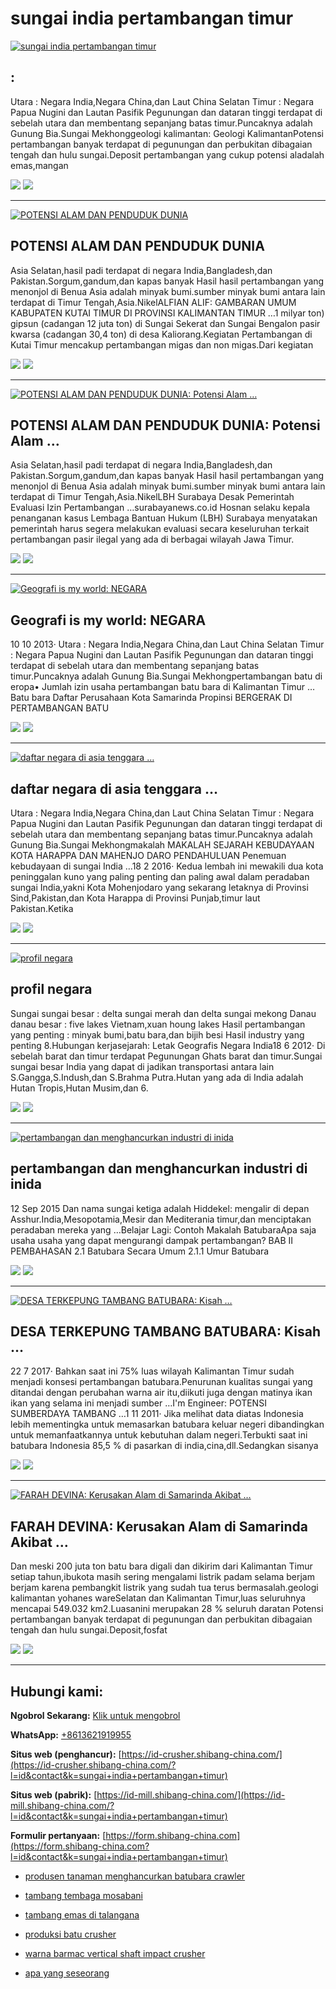 # sungai india pertambangan timur

<a href="https://swt.shibang-china.com/?l=id&img&k=sungai+india+pertambangan+timur" target="_blank">![sungai india pertambangan timur](http://static.shibang-china.com/all-800x300/1195.jpg)</a>

## :
Utara : Negara India,Negara China,dan Laut China Selatan Timur : Negara Papua Nugini dan Lautan Pasifik Pegunungan dan dataran tinggi terdapat di sebelah utara dan membentang sepanjang batas timur.Puncaknya adalah Gunung Bia.Sungai Mekhonggeologi kalimantan: Geologi KalimantanPotensi pertambangan banyak terdapat di pegunungan dan perbukitan dibagaian tengah dan hulu sungai.Deposit pertambangan yang cukup potensi aladalah emas,mangan


<a href="https://whatsapp.shibangsoft.com/WhatsApp.php" target="_blank" title="WhatsApp">![](http://static.shibang-china.com/icon/whatsapp.png)</a> <a href="https://swt.shibang-china.com/?l=id&icon&k=sungai+india+pertambangan+timur" target="_blank">![](http://static.shibang-china.com/icon/chat-id.png)</a>

---

<a href="https://swt.shibang-china.com/?l=id&img&k=sungai+india+pertambangan+timur" target="_blank">![POTENSI ALAM DAN PENDUDUK DUNIA](http://static.shibang-china.com/all-800x300/25.jpg)</a>

## POTENSI ALAM DAN PENDUDUK DUNIA
Asia Selatan,hasil padi terdapat di negara India,Bangladesh,dan Pakistan.Sorgum,gandum,dan kapas banyak Hasil hasil pertambangan yang menonjol di Benua Asia adalah minyak bumi.sumber minyak bumi antara lain terdapat di Timur Tengah,Asia.NikelALFIAN ALIF: GAMBARAN UMUM KABUPATEN KUTAI TIMUR DI PROVINSI KALIMANTAN TIMUR …1 milyar ton) gipsun (cadangan 12 juta ton) di Sungai Sekerat dan Sungai Bengalon pasir kwarsa (cadangan 30,4 ton) di desa Kaliorang.Kegiatan Pertambangan di Kutai Timur mencakup pertambangan migas dan non migas.Dari kegiatan


<a href="https://whatsapp.shibangsoft.com/WhatsApp.php" target="_blank" title="WhatsApp">![](http://static.shibang-china.com/icon/whatsapp.png)</a> <a href="https://swt.shibang-china.com/?l=id&icon&k=sungai+india+pertambangan+timur" target="_blank">![](http://static.shibang-china.com/icon/chat-id.png)</a>

---

<a href="https://swt.shibang-china.com/?l=id&img&k=sungai+india+pertambangan+timur" target="_blank">![POTENSI ALAM DAN PENDUDUK DUNIA: Potensi Alam …](http://static.shibang-china.com/all-800x300/1453.jpg)</a>

## POTENSI ALAM DAN PENDUDUK DUNIA: Potensi Alam …
Asia Selatan,hasil padi terdapat di negara India,Bangladesh,dan Pakistan.Sorgum,gandum,dan kapas banyak Hasil hasil pertambangan yang menonjol di Benua Asia adalah minyak bumi.sumber minyak bumi antara lain terdapat di Timur Tengah,Asia.NikelLBH Surabaya Desak Pemerintah Evaluasi Izin Pertambangan …surabayanews.co.id Hosnan selaku kepala penanganan kasus Lembaga Bantuan Hukum (LBH) Surabaya menyatakan pemerintah harus segera melakukan evaluasi secara keseluruhan terkait pertambangan pasir ilegal yang ada di berbagai wilayah Jawa Timur.


<a href="https://whatsapp.shibangsoft.com/WhatsApp.php" target="_blank" title="WhatsApp">![](http://static.shibang-china.com/icon/whatsapp.png)</a> <a href="https://swt.shibang-china.com/?l=id&icon&k=sungai+india+pertambangan+timur" target="_blank">![](http://static.shibang-china.com/icon/chat-id.png)</a>

---

<a href="https://swt.shibang-china.com/?l=id&img&k=sungai+india+pertambangan+timur" target="_blank">![Geografi is my world: NEGARA](http://static.shibang-china.com/all-800x300/978.jpg)</a>

## Geografi is my world: NEGARA
10 10 2013· Utara : Negara India,Negara China,dan Laut China Selatan Timur : Negara Papua Nugini dan Lautan Pasifik Pegunungan dan dataran tinggi terdapat di sebelah utara dan membentang sepanjang batas timur.Puncaknya adalah Gunung Bia.Sungai Mekhongpertambangan batu di eropa• Jumlah izin usaha pertambangan batu bara di Kalimantan Timur … Batu bara Daftar Perusahaan Kota Samarinda Propinsi BERGERAK DI PERTAMBANGAN BATU


<a href="https://whatsapp.shibangsoft.com/WhatsApp.php" target="_blank" title="WhatsApp">![](http://static.shibang-china.com/icon/whatsapp.png)</a> <a href="https://swt.shibang-china.com/?l=id&icon&k=sungai+india+pertambangan+timur" target="_blank">![](http://static.shibang-china.com/icon/chat-id.png)</a>

---

<a href="https://swt.shibang-china.com/?l=id&img&k=sungai+india+pertambangan+timur" target="_blank">![daftar negara di asia tenggara …](http://static.shibang-china.com/all-800x300/813.jpg)</a>

## daftar negara di asia tenggara …
Utara : Negara India,Negara China,dan Laut China Selatan Timur : Negara Papua Nugini dan Lautan Pasifik Pegunungan dan dataran tinggi terdapat di sebelah utara dan membentang sepanjang batas timur.Puncaknya adalah Gunung Bia.Sungai Mekhongmakalah MAKALAH SEJARAH KEBUDAYAAN KOTA HARAPPA DAN MAHENJO DARO PENDAHULUAN Penemuan kebudayaan di sungai India …18 2 2016· Kedua lembah ini mewakili dua kota peninggalan kuno yang paling penting dan paling awal dalam peradaban sungai India,yakni Kota Mohenjodaro yang sekarang letaknya di Provinsi Sind,Pakistan,dan Kota Harappa di Provinsi Punjab,timur laut Pakistan.Ketika


<a href="https://whatsapp.shibangsoft.com/WhatsApp.php" target="_blank" title="WhatsApp">![](http://static.shibang-china.com/icon/whatsapp.png)</a> <a href="https://swt.shibang-china.com/?l=id&icon&k=sungai+india+pertambangan+timur" target="_blank">![](http://static.shibang-china.com/icon/chat-id.png)</a>

---

<a href="https://swt.shibang-china.com/?l=id&img&k=sungai+india+pertambangan+timur" target="_blank">![profil negara](http://static.shibang-china.com/all-800x300/274.jpg)</a>

## profil negara
Sungai sungai besar : delta sungai merah dan delta sungai mekong Danau danau besar : five lakes Vietnam,xuan houng lakes Hasil pertambangan yang penting : minyak bumi,batu bara,dan bijih besi Hasil industry yang penting 8.Hubungan kerjasejarah: Letak Geografis Negara India18 6 2012· Di sebelah barat dan timur terdapat Pegunungan Ghats barat dan timur.Sungai sungai besar India yang dapat di jadikan transportasi antara lain S.Gangga,S.Indush,dan S.Brahma Putra.Hutan yang ada di India adalah Hutan Tropis,Hutan Musim,dan 6.


<a href="https://whatsapp.shibangsoft.com/WhatsApp.php" target="_blank" title="WhatsApp">![](http://static.shibang-china.com/icon/whatsapp.png)</a> <a href="https://swt.shibang-china.com/?l=id&icon&k=sungai+india+pertambangan+timur" target="_blank">![](http://static.shibang-china.com/icon/chat-id.png)</a>

---

<a href="https://swt.shibang-china.com/?l=id&img&k=sungai+india+pertambangan+timur" target="_blank">![pertambangan dan menghancurkan industri di inida](http://static.shibang-china.com/all-800x300/1486.jpg)</a>

## pertambangan dan menghancurkan industri di inida
12 Sep 2015 Dan nama sungai ketiga adalah Hiddekel: mengalir di depan Asshur.India,Mesopotamia,Mesir dan Mediterania timur,dan menciptakan peradaban mereka yang …Belajar Lagi: Contoh Makalah BatubaraApa saja usaha usaha yang dapat mengurangi dampak pertambangan? BAB II PEMBAHASAN 2.1 Batubara Secara Umum 2.1.1 Umur Batubara


<a href="https://whatsapp.shibangsoft.com/WhatsApp.php" target="_blank" title="WhatsApp">![](http://static.shibang-china.com/icon/whatsapp.png)</a> <a href="https://swt.shibang-china.com/?l=id&icon&k=sungai+india+pertambangan+timur" target="_blank">![](http://static.shibang-china.com/icon/chat-id.png)</a>

---

<a href="https://swt.shibang-china.com/?l=id&img&k=sungai+india+pertambangan+timur" target="_blank">![DESA TERKEPUNG TAMBANG BATUBARA: Kisah …](http://static.shibang-china.com/all-800x300/611.jpg)</a>

## DESA TERKEPUNG TAMBANG BATUBARA: Kisah …
22 7 2017· Bahkan saat ini 75% luas wilayah Kalimantan Timur sudah menjadi konsesi pertambangan batubara.Penurunan kualitas sungai yang ditandai dengan perubahan warna air itu,diikuti juga dengan matinya ikan ikan yang selama ini menjadi sumber …I'm Engineer: POTENSI SUMBERDAYA TAMBANG …1 11 2011· Jika melihat data diatas Indonesia lebih mementingka untuk memasarkan batubara keluar negeri dibandingkan untuk memanfaatkannya untuk kebutuhan dalam negeri.Terbukti saat ini batubara Indonesia 85,5 % di pasarkan di india,cina,dll.Sedangkan sisanya


<a href="https://whatsapp.shibangsoft.com/WhatsApp.php" target="_blank" title="WhatsApp">![](http://static.shibang-china.com/icon/whatsapp.png)</a> <a href="https://swt.shibang-china.com/?l=id&icon&k=sungai+india+pertambangan+timur" target="_blank">![](http://static.shibang-china.com/icon/chat-id.png)</a>

---

<a href="https://swt.shibang-china.com/?l=id&img&k=sungai+india+pertambangan+timur" target="_blank">![FARAH DEVINA: Kerusakan Alam di Samarinda Akibat …](http://static.shibang-china.com/all-800x300/104.jpg)</a>

## FARAH DEVINA: Kerusakan Alam di Samarinda Akibat …
Dan meski 200 juta ton batu bara digali dan dikirim dari Kalimantan Timur setiap tahun,ibukota masih sering mengalami listrik padam selama berjam berjam karena pembangkit listrik yang sudah tua terus bermasalah.geologi kalimantan yohanes wareSelatan dan Kalimantan Timur,luas seluruhnya mencapai 549.032 km2.Luasanini merupakan 28 % seluruh daratan Potensi pertambangan banyak terdapat di pegunungan dan perbukitan dibagaian tengah dan hulu sungai.Deposit,fosfat


<a href="https://whatsapp.shibangsoft.com/WhatsApp.php" target="_blank" title="WhatsApp">![](http://static.shibang-china.com/icon/whatsapp.png)</a> <a href="https://swt.shibang-china.com/?l=id&icon&k=sungai+india+pertambangan+timur" target="_blank">![](http://static.shibang-china.com/icon/chat-id.png)</a>

---
## Hubungi kami:

**Ngobrol Sekarang:** [Klik untuk mengobrol](https://swt.shibang-china.com?l=id&contact&k=sungai+india+pertambangan+timur)

**WhatsApp:**  [+8613621919955](https://whatsapp.shibangsoft.com/WhatsApp.php)

**Situs web (penghancur):** [https://id-crusher.shibang-china.com/](https://id-crusher.shibang-china.com/?l=id&contact&k=sungai+india+pertambangan+timur)

**Situs web (pabrik):** [https://id-mill.shibang-china.com/](https://id-mill.shibang-china.com/?l=id&contact&k=sungai+india+pertambangan+timur)

**Formulir pertanyaan:** [https://form.shibang-china.com](https://form.shibang-china.com?l=id&contact&k=sungai+india+pertambangan+timur)

* [produsen tanaman menghancurkan batubara crawler](../27/produsen%20tanaman%20menghancurkan%20batubara%20crawler.md)

* [tambang tembaga mosabani](../21/tambang%20tembaga%20mosabani.md)

* [tambang emas di talangana](../21/tambang%20emas%20di%20talangana.md)

* [produksi batu crusher](../20/produksi%20batu%20crusher.md)

* [warna barmac vertical shaft impact crusher](../17/warna%20barmac%20vertical%20shaft%20impact%20crusher.md)

* [apa yang seseorang](../26/apa%20yang%20seseorang.md)